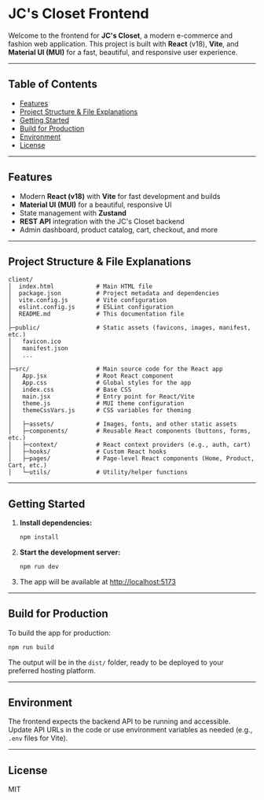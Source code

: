 # JC's Closet Frontend

Welcome to the frontend for **JC's Closet**, a modern e-commerce and fashion web application. This project is built with **React** (v18), **Vite**, and **Material UI (MUI)** for a fast, beautiful, and responsive user experience.

---

## Table of Contents

- [Features](#features)
- [Project Structure & File Explanations](#project-structure--file-explanations)
- [Getting Started](#getting-started)
- [Build for Production](#build-for-production)
- [Environment](#environment)
- [License](#license)

---

## Features

- Modern **React (v18)** with **Vite** for fast development and builds
- **Material UI (MUI)** for a beautiful, responsive UI
- State management with **Zustand**
- **REST API** integration with the JC's Closet backend
- Admin dashboard, product catalog, cart, checkout, and more

---

## Project Structure & File Explanations

```
client/
│  index.html            # Main HTML file
│  package.json          # Project metadata and dependencies
│  vite.config.js        # Vite configuration
│  eslint.config.js      # ESLint configuration
│  README.md             # This documentation file
│
├─public/                # Static assets (favicons, images, manifest, etc.)
│   favicon.ico
│   manifest.json
│   ...
│
├─src/                   # Main source code for the React app
│   App.jsx              # Root React component
│   App.css              # Global styles for the app
│   index.css            # Base CSS
│   main.jsx             # Entry point for React/Vite
│   theme.js             # MUI theme configuration
│   themeCssVars.js      # CSS variables for theming
│
│   ├─assets/            # Images, fonts, and other static assets
│   ├─components/        # Reusable React components (buttons, forms, etc.)
│   ├─context/           # React context providers (e.g., auth, cart)
│   ├─hooks/             # Custom React hooks
│   ├─pages/             # Page-level React components (Home, Product, Cart, etc.)
│   └─utils/             # Utility/helper functions
```

---

## Getting Started

1. **Install dependencies:**
   ```bash
   npm install
   ```
2. **Start the development server:**
   ```bash
   npm run dev
   ```
3. The app will be available at [http://localhost:5173](http://localhost:5173)

---

## Build for Production

To build the app for production:

```bash
npm run build
```

The output will be in the `dist/` folder, ready to be deployed to your preferred hosting platform.

---

## Environment

The frontend expects the backend API to be running and accessible. Update API URLs in the code or use environment variables as needed (e.g., `.env` files for Vite).

---

## License

MIT